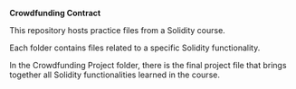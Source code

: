 **Crowdfunding Contract**

This repository hosts practice files from a Solidity course.

Each folder contains files related to a specific Solidity functionality.

In the Crowdfunding Project folder, there is the final project file that brings together all Solidity functionalities learned in the course.
